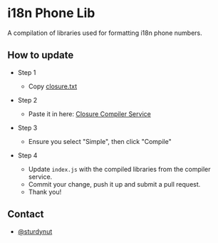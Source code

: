 # i18n Phone Lib

A compilation of libraries used for formatting i18n phone numbers.

## How to update

  * Step 1

    * Copy [closure.txt](https://github.com/sturdynut/i18nPhoneLib.js/blob/master/closure.txt)

  * Step 2

    * Paste it in here: [Closure Compiler Service](http://closure-compiler.appspot.com/home)

  * Step 3

    * Ensure you select "Simple", then click "Compile"

  * Step 4

    * Update `index.js` with the compiled libraries from the compiler service.
    * Commit your change, push it up and submit a pull request.
    * Thank you!

## Contact

* [@sturdynut](http://twitter.com/sturdynut)
